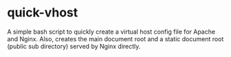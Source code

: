 quick-vhost
===========

A simple bash script to quickly create a virtual host config file for Apache and Nginx. Also, creates the main document root and a static document root (public sub directory) served by Nginx directly.
